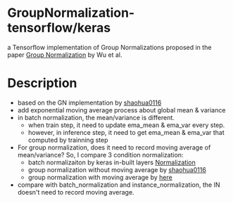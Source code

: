 # GroupNormalization-tensorflow/keras
a Tensorflow implementation of Group Normalizations  proposed in the paper [Group Normalization](https://arxiv.org/abs/1803.08494) by Wu et al.

# Description
- based on the GN implementation by [shaohua0116](https://github.com/shaohua0116/Group-Normalization-Tensorflow)
- add exponential moving average process about global mean & variance
- in batch normalization, the mean/variance is different. 
  - when train step, it need to update ema_mean & ema_var every step. 
  - however, in inference step, it need to get ema_mean & ema_var that computed by trainning step
- For group normalization, does it need to record moving average of mean/variance? So, I compare 3 condition normalization:
  - batch normalizaiton by keras in-built layers [Normalization](https://keras.io/zh/layers/normalization/)
  - group normalization without moving average by [shaohua0116](https://github.com/shaohua0116/Group-Normalization-Tensorflow)
  - group normalization with moving average by [here](https://github.com/Bingohong/GroupNormalization-tensorflow/blob/master/group_normalization_keras.py)
- compare with batch_normalization and instance_normalization, the IN doesn't need to record moving average.
  
